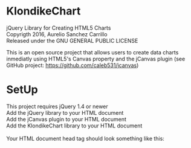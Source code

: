 # KlondikeChart
jQuery Library for Creating HTML5 Charts
<br>
Copyrigth 2016, Aurelio Sanchez Carrillo
<br>
Released under the GNU GENERAL PUBLIC LICENSE

This is an open source project that allows users to create data charts inmediatly using HTML5's Canvas property and the jCanvas plugin (see GitHub project: https://github.com/caleb531/jcanvas)

# SetUp
This project requires jQuery 1.4 or newer
<br>
Add the jQuery library to your HTML document
<br>
Add the jCanvas plugin to your HTML document
<br>
Add the KlondikeChart library to your HTML document
<br><br>
Your HTML document head tag should look something like this:
<br>

